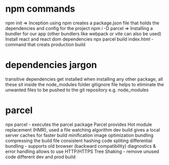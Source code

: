 # npm commands
npm init => Inception using npm creates a package.json file that holds the dependencies and config for the project
npm i -D parcel => Installing a bundler for our app (other bundlers like webpack or vite can also be used)
Install react and react dom dependencies
npx parcel build index.html -command that creats production build

# dependencies jargon
transitive dependencies get installed when installing any other package, all these sit inside the node_modules folder
gitignore file helps to eliminate the unwanted files to be pushed to the git repository e.g. node_modules

# parcel
npx parcel - executes the parcel package
Parcel provides Hot module replacement (HMR), used a file watching algorithm
dev build
gives a local server
caches for faster build
minification
image optimization
bundling
compressing the build file
consistent hashing
code spliting
differential bundling - supports old browser (backward compatibility)
diagnostics & error handling
allows to use HTTP/HTTPS
Tree Shaking - remove unused code 
different dev and prod build